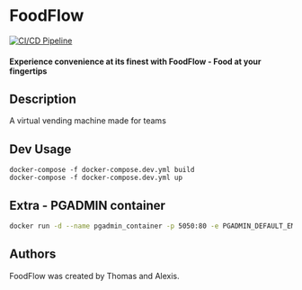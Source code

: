 # FoodFlow

[![CI/CD Pipeline](https://github.com/alexisprovost/foodflow/actions/workflows/ci-cd.yml/badge.svg)](https://github.com/alexisprovost/foodflow/actions/workflows/ci-cd.yml)

#### Experience convenience at its finest with FoodFlow - Food at your fingertips

## Description
A virtual vending machine made for teams

## Dev Usage
```
docker-compose -f docker-compose.dev.yml build
docker-compose -f docker-compose.dev.yml up
```

## Extra - PGADMIN container
```bash
docker run -d --name pgadmin_container -p 5050:80 -e PGADMIN_DEFAULT_EMAIL="pgadmin4@pgadmin.org" -e PGADMIN_DEFAULT_PASSWORD="AAAaaa123" -e PGADMIN_CONFIG_SERVER_MODE=False --restart unless-stopped dpage/pgadmin4
```

## Authors
FoodFlow was created by Thomas and Alexis. 